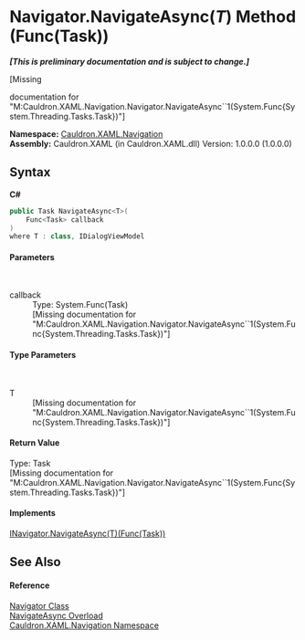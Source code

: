 # Navigator.NavigateAsync(*T*) Method (Func(Task))
 _**\[This is preliminary documentation and is subject to change.\]**_

\[Missing <summary> documentation for "M:Cauldron.XAML.Navigation.Navigator.NavigateAsync``1(System.Func{System.Threading.Tasks.Task})"\]

**Namespace:**&nbsp;<a href="N_Cauldron_XAML_Navigation">Cauldron.XAML.Navigation</a><br />**Assembly:**&nbsp;Cauldron.XAML (in Cauldron.XAML.dll) Version: 1.0.0.0 (1.0.0.0)

## Syntax

**C#**<br />
``` C#
public Task NavigateAsync<T>(
	Func<Task> callback
)
where T : class, IDialogViewModel

```


#### Parameters
&nbsp;<dl><dt>callback</dt><dd>Type: System.Func(Task)<br />\[Missing <param name="callback"/> documentation for "M:Cauldron.XAML.Navigation.Navigator.NavigateAsync``1(System.Func{System.Threading.Tasks.Task})"\]</dd></dl>

#### Type Parameters
&nbsp;<dl><dt>T</dt><dd>\[Missing <typeparam name="T"/> documentation for "M:Cauldron.XAML.Navigation.Navigator.NavigateAsync``1(System.Func{System.Threading.Tasks.Task})"\]</dd></dl>

#### Return Value
Type: Task<br />\[Missing <returns> documentation for "M:Cauldron.XAML.Navigation.Navigator.NavigateAsync``1(System.Func{System.Threading.Tasks.Task})"\]

#### Implements
<a href="M_Cauldron_XAML_Navigation_INavigator_NavigateAsync__1_1">INavigator.NavigateAsync(T)(Func(Task))</a><br />

## See Also


#### Reference
<a href="T_Cauldron_XAML_Navigation_Navigator">Navigator Class</a><br /><a href="Overload_Cauldron_XAML_Navigation_Navigator_NavigateAsync">NavigateAsync Overload</a><br /><a href="N_Cauldron_XAML_Navigation">Cauldron.XAML.Navigation Namespace</a><br />